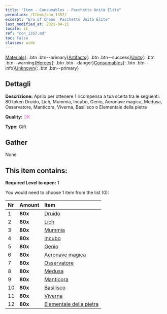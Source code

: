 ```yaml
---
title: "Item - Consumables - Pacchetto Unità Élite"
permalink: /Items/con_1357/
excerpt: "Era of Chaos  Pacchetto Unità Élite"
last_modified_at: 2021-04-21
locale: it
ref: "con_1357.md"
toc: false
classes: wide
---
```

 [Materials](/it/Items/){: .btn .btn--primary}[Artifacts](/it/Items/Artifacts/){: .btn .btn--success}[Units](/it/Items/Units/){: .btn .btn--warning}[Heroes](/it/Items/Heroes/){: .btn .btn--danger}[Consumables](/it/Items/Consumables/){: .btn .btn--info}[Unknown](/it/Items/Unknown/){: .btn .btn--primary}

## Dettagli
 **Descrizione:** Aprilo per ottenere 1 ricompensa a tua scelta tra le seguenti: 80 token Druido, Lich, Mummia, Incubo, Genio, Aeronave magica, Medusa, Osservatore, Manticora, Viverna, Basilisco o Elementale della pietra

 **Quality:** <span style="color: #DA70D6">OK</span>

 **Type:** Gift

## Gather

  None

## This item contains:

 **Required Level to open:** 1

 You would need to choose 1 item from the list (0):

  | Nr | Amount |     Item    |
  |:---|:-------|:------------|
  | 1 |  **80x** | [Druido](/it/Items/unt_206/) |  | 
  | 2 |  **80x** | [Lich](/it/Items/unt_212/) |  | 
  | 3 |  **80x** | [Mummia](/it/Items/unt_215/) |  | 
  | 4 |  **80x** | [Incubo](/it/Items/unt_233/) |  | 
  | 5 |  **80x** | [Genio](/it/Items/unt_239/) |  | 
  | 6 |  **80x** | [Aeronave magica](/it/Items/unt_242/) |  | 
  | 7 |  **80x** | [Osservatore](/it/Items/unt_246/) |  | 
  | 8 |  **80x** | [Medusa](/it/Items/unt_247/) |  | 
  | 9 |  **80x** | [Manticora](/it/Items/unt_249/) |  | 
  | 10 |  **80x** | [Basilisco](/it/Items/unt_256/) |  | 
  | 11 |  **80x** | [Viverna](/it/Items/unt_258/) |  | 
  | 12 |  **80x** | [Elementale della pietra](/it/Items/unt_266/) |  | 
